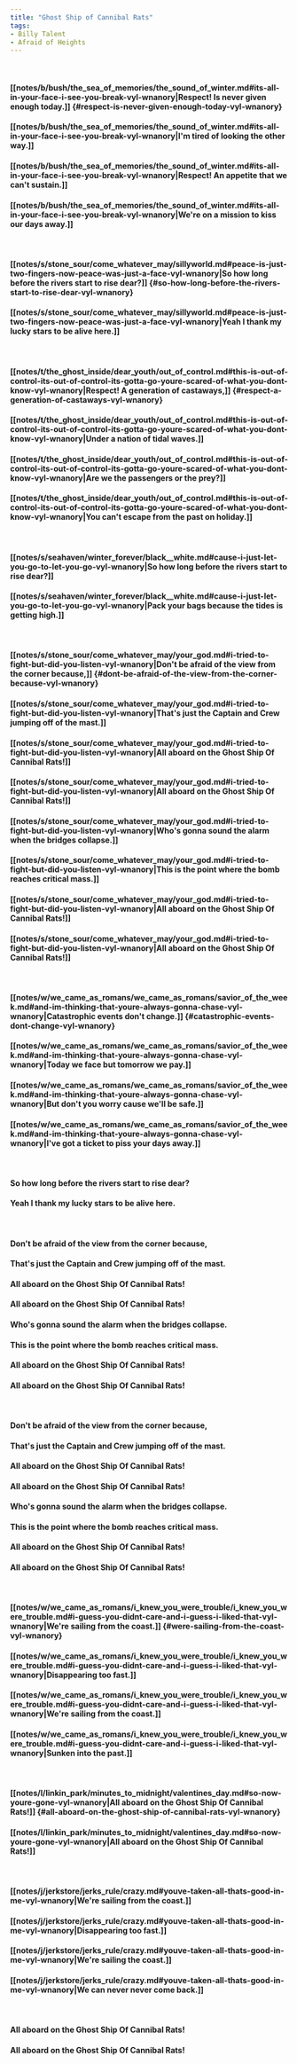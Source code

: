 ```yaml
---
title: "Ghost Ship of Cannibal Rats"
tags:
- Billy Talent
- Afraid of Heights
---
```

&nbsp;
#### [[notes/b/bush/the_sea_of_memories/the_sound_of_winter.md#its-all-in-your-face-i-see-you-break-vyl-wnanory|Respect! Is never given enough today.]] {#respect-is-never-given-enough-today-vyl-wnanory}
#### [[notes/b/bush/the_sea_of_memories/the_sound_of_winter.md#its-all-in-your-face-i-see-you-break-vyl-wnanory|I'm tired of looking the other way.]]
#### [[notes/b/bush/the_sea_of_memories/the_sound_of_winter.md#its-all-in-your-face-i-see-you-break-vyl-wnanory|Respect! An appetite that we can't sustain.]]
#### [[notes/b/bush/the_sea_of_memories/the_sound_of_winter.md#its-all-in-your-face-i-see-you-break-vyl-wnanory|We're on a mission to kiss our days away.]]
&nbsp;
#### [[notes/s/stone_sour/come_whatever_may/sillyworld.md#peace-is-just-two-fingers-now-peace-was-just-a-face-vyl-wnanory|So how long before the rivers start to rise dear?]] {#so-how-long-before-the-rivers-start-to-rise-dear-vyl-wnanory}
#### [[notes/s/stone_sour/come_whatever_may/sillyworld.md#peace-is-just-two-fingers-now-peace-was-just-a-face-vyl-wnanory|Yeah I thank my lucky stars to be alive here.]]
&nbsp;
#### [[notes/t/the_ghost_inside/dear_youth/out_of_control.md#this-is-out-of-control-its-out-of-control-its-gotta-go-youre-scared-of-what-you-dont-know-vyl-wnanory|Respect! A generation of castaways,]] {#respect-a-generation-of-castaways-vyl-wnanory}
#### [[notes/t/the_ghost_inside/dear_youth/out_of_control.md#this-is-out-of-control-its-out-of-control-its-gotta-go-youre-scared-of-what-you-dont-know-vyl-wnanory|Under a nation of tidal waves.]]
#### [[notes/t/the_ghost_inside/dear_youth/out_of_control.md#this-is-out-of-control-its-out-of-control-its-gotta-go-youre-scared-of-what-you-dont-know-vyl-wnanory|Are we the passengers or the prey?]]
#### [[notes/t/the_ghost_inside/dear_youth/out_of_control.md#this-is-out-of-control-its-out-of-control-its-gotta-go-youre-scared-of-what-you-dont-know-vyl-wnanory|You can't escape from the past on holiday.]]
&nbsp;
#### [[notes/s/seahaven/winter_forever/black__white.md#cause-i-just-let-you-go-to-let-you-go-vyl-wnanory|So how long before the rivers start to rise dear?]]
#### [[notes/s/seahaven/winter_forever/black__white.md#cause-i-just-let-you-go-to-let-you-go-vyl-wnanory|Pack your bags because the tides is getting high.]]
&nbsp;
#### [[notes/s/stone_sour/come_whatever_may/your_god.md#i-tried-to-fight-but-did-you-listen-vyl-wnanory|Don't be afraid of the view from the corner because,]] {#dont-be-afraid-of-the-view-from-the-corner-because-vyl-wnanory}
#### [[notes/s/stone_sour/come_whatever_may/your_god.md#i-tried-to-fight-but-did-you-listen-vyl-wnanory|That's just the Captain and Crew jumping off of the mast.]]
#### [[notes/s/stone_sour/come_whatever_may/your_god.md#i-tried-to-fight-but-did-you-listen-vyl-wnanory|All aboard on the Ghost Ship Of Cannibal Rats!]]
#### [[notes/s/stone_sour/come_whatever_may/your_god.md#i-tried-to-fight-but-did-you-listen-vyl-wnanory|All aboard on the Ghost Ship Of Cannibal Rats!]]
#### [[notes/s/stone_sour/come_whatever_may/your_god.md#i-tried-to-fight-but-did-you-listen-vyl-wnanory|Who's gonna sound the alarm when the bridges collapse.]]
#### [[notes/s/stone_sour/come_whatever_may/your_god.md#i-tried-to-fight-but-did-you-listen-vyl-wnanory|This is the point where the bomb reaches critical mass.]]
#### [[notes/s/stone_sour/come_whatever_may/your_god.md#i-tried-to-fight-but-did-you-listen-vyl-wnanory|All aboard on the Ghost Ship Of Cannibal Rats!]]
#### [[notes/s/stone_sour/come_whatever_may/your_god.md#i-tried-to-fight-but-did-you-listen-vyl-wnanory|All aboard on the Ghost Ship Of Cannibal Rats!]]
&nbsp;
#### [[notes/w/we_came_as_romans/we_came_as_romans/savior_of_the_week.md#and-im-thinking-that-youre-always-gonna-chase-vyl-wnanory|Catastrophic events don't change.]] {#catastrophic-events-dont-change-vyl-wnanory}
#### [[notes/w/we_came_as_romans/we_came_as_romans/savior_of_the_week.md#and-im-thinking-that-youre-always-gonna-chase-vyl-wnanory|Today we face but tomorrow we pay.]]
#### [[notes/w/we_came_as_romans/we_came_as_romans/savior_of_the_week.md#and-im-thinking-that-youre-always-gonna-chase-vyl-wnanory|But don't you worry cause we'll be safe.]]
#### [[notes/w/we_came_as_romans/we_came_as_romans/savior_of_the_week.md#and-im-thinking-that-youre-always-gonna-chase-vyl-wnanory|I've got a ticket to piss your days away.]]
&nbsp;
#### So how long before the rivers start to rise dear?
#### Yeah I thank my lucky stars to be alive here.
&nbsp;
#### Don't be afraid of the view from the corner because,
#### That's just the Captain and Crew jumping off of the mast.
#### All aboard on the Ghost Ship Of Cannibal Rats!
#### All aboard on the Ghost Ship Of Cannibal Rats!
#### Who's gonna sound the alarm when the bridges collapse.
#### This is the point where the bomb reaches critical mass.
#### All aboard on the Ghost Ship Of Cannibal Rats!
#### All aboard on the Ghost Ship Of Cannibal Rats!
&nbsp;
#### Don't be afraid of the view from the corner because,
#### That's just the Captain and Crew jumping off of the mast.
#### All aboard on the Ghost Ship Of Cannibal Rats!
#### All aboard on the Ghost Ship Of Cannibal Rats!
#### Who's gonna sound the alarm when the bridges collapse.
#### This is the point where the bomb reaches critical mass.
#### All aboard on the Ghost Ship Of Cannibal Rats!
#### All aboard on the Ghost Ship Of Cannibal Rats!
&nbsp;
#### [[notes/w/we_came_as_romans/i_knew_you_were_trouble/i_knew_you_were_trouble.md#i-guess-you-didnt-care-and-i-guess-i-liked-that-vyl-wnanory|We're sailing from the coast.]] {#were-sailing-from-the-coast-vyl-wnanory}
#### [[notes/w/we_came_as_romans/i_knew_you_were_trouble/i_knew_you_were_trouble.md#i-guess-you-didnt-care-and-i-guess-i-liked-that-vyl-wnanory|Disappearing too fast.]]
#### [[notes/w/we_came_as_romans/i_knew_you_were_trouble/i_knew_you_were_trouble.md#i-guess-you-didnt-care-and-i-guess-i-liked-that-vyl-wnanory|We're sailing from the coast.]]
#### [[notes/w/we_came_as_romans/i_knew_you_were_trouble/i_knew_you_were_trouble.md#i-guess-you-didnt-care-and-i-guess-i-liked-that-vyl-wnanory|Sunken  into the past.]]
&nbsp;
#### [[notes/l/linkin_park/minutes_to_midnight/valentines_day.md#so-now-youre-gone-vyl-wnanory|All aboard on the Ghost Ship Of Cannibal Rats!]] {#all-aboard-on-the-ghost-ship-of-cannibal-rats-vyl-wnanory}
#### [[notes/l/linkin_park/minutes_to_midnight/valentines_day.md#so-now-youre-gone-vyl-wnanory|All aboard on the Ghost Ship Of Cannibal Rats!]]
&nbsp;
#### [[notes/j/jerkstore/jerks_rule/crazy.md#youve-taken-all-thats-good-in-me-vyl-wnanory|We're sailing from the coast.]]
#### [[notes/j/jerkstore/jerks_rule/crazy.md#youve-taken-all-thats-good-in-me-vyl-wnanory|Disappearing too fast.]]
#### [[notes/j/jerkstore/jerks_rule/crazy.md#youve-taken-all-thats-good-in-me-vyl-wnanory|We're sailing the coast.]]
#### [[notes/j/jerkstore/jerks_rule/crazy.md#youve-taken-all-thats-good-in-me-vyl-wnanory|We can never never come back.]]
&nbsp;
#### All aboard on the Ghost Ship Of Cannibal Rats!
#### All aboard on the Ghost Ship Of Cannibal Rats!
